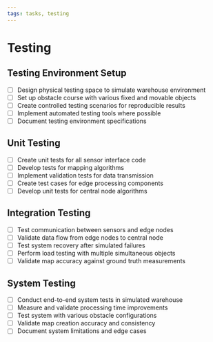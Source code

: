 ```yaml
---
tags: tasks, testing
---
```


# Testing

## Testing Environment Setup
- [ ] Design physical testing space to simulate warehouse environment
- [ ] Set up obstacle course with various fixed and movable objects
- [ ] Create controlled testing scenarios for reproducible results
- [ ] Implement automated testing tools where possible
- [ ] Document testing environment specifications

## Unit Testing
- [ ] Create unit tests for all sensor interface code
- [ ] Develop tests for mapping algorithms
- [ ] Implement validation tests for data transmission
- [ ] Create test cases for edge processing components
- [ ] Develop unit tests for central node algorithms

## Integration Testing
- [ ] Test communication between sensors and edge nodes
- [ ] Validate data flow from edge nodes to central node
- [ ] Test system recovery after simulated failures
- [ ] Perform load testing with multiple simultaneous objects
- [ ] Validate map accuracy against ground truth measurements

## System Testing
- [ ] Conduct end-to-end system tests in simulated warehouse
- [ ] Measure and validate processing time improvements
- [ ] Test system with various obstacle configurations
- [ ] Validate map creation accuracy and consistency
- [ ] Document system limitations and edge cases
